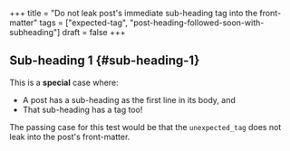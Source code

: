 +++
title = "Do not leak post's immediate sub-heading tag into the front-matter"
tags = ["expected-tag", "post-heading-followed-soon-with-subheading"]
draft = false
+++

## Sub-heading 1 {#sub-heading-1}

This is a **special** case where:

-   A post has a sub-heading as the first line in its body, and
-   That sub-heading has a tag too!

The passing case for this test would be that the `unexpected_tag` does
not leak into the post's front-matter.
